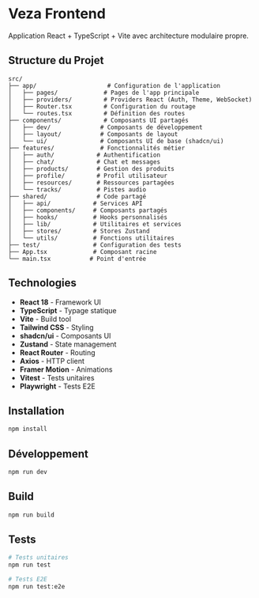 # Veza Frontend

Application React + TypeScript + Vite avec architecture modulaire propre.

## Structure du Projet

```
src/
├── app/                    # Configuration de l'application
│   ├── pages/             # Pages de l'app principale  
│   ├── providers/         # Providers React (Auth, Theme, WebSocket)
│   ├── Router.tsx         # Configuration du routage
│   └── routes.tsx         # Définition des routes
├── components/            # Composants UI partagés
│   ├── dev/              # Composants de développement
│   ├── layout/           # Composants de layout
│   └── ui/               # Composants UI de base (shadcn/ui)
├── features/             # Fonctionnalités métier
│   ├── auth/            # Authentification
│   ├── chat/            # Chat et messages
│   ├── products/        # Gestion des produits
│   ├── profile/         # Profil utilisateur
│   ├── resources/       # Ressources partagées
│   └── tracks/          # Pistes audio
├── shared/              # Code partagé
│   ├── api/            # Services API
│   ├── components/     # Composants partagés
│   ├── hooks/          # Hooks personnalisés
│   ├── lib/            # Utilitaires et services
│   ├── stores/         # Stores Zustand
│   └── utils/          # Fonctions utilitaires
├── test/               # Configuration des tests
├── App.tsx             # Composant racine
└── main.tsx           # Point d'entrée
```

## Technologies

- **React 18** - Framework UI
- **TypeScript** - Typage statique
- **Vite** - Build tool
- **Tailwind CSS** - Styling
- **shadcn/ui** - Composants UI
- **Zustand** - State management
- **React Router** - Routing
- **Axios** - HTTP client
- **Framer Motion** - Animations
- **Vitest** - Tests unitaires
- **Playwright** - Tests E2E

## Installation

```bash
npm install
```

## Développement

```bash
npm run dev
```

## Build

```bash
npm run build
```

## Tests

```bash
# Tests unitaires
npm run test

# Tests E2E
npm run test:e2e
``` 